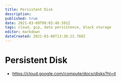 ```yaml
---
title: Persistent Disk
description: 
published: true
date: 2021-03-09T09:03:48.591Z
tags: cloud, gcp, data persistence, block storage
editor: markdown
dateCreated: 2021-03-08T13:36:22.760Z
---
```


# Persistent Disk
- https://cloud.google.com/compute/docs/disks?hl=it